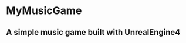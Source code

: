 # MyMusicGame
A simple music game built with UnrealEngine4
-----------------------------------------
